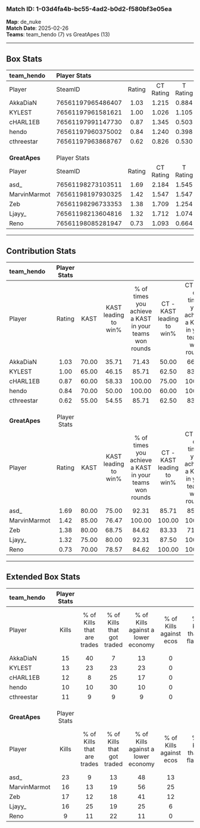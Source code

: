 ### Match ID: 1-03d4fa4b-bc55-4ad2-b0d2-f580bf3e05ea  
**Map**: de_nuke  
**Match Date**: 2025-02-26  
**Teams**: team_hendo (7) vs GreatApes (13)  

---  

## Box Stats  

| **team_hendo** | Player Stats      |        |           |          |       |       |       |         |        |      |     |
| :- | :- | :-: | :-: | :-: | :-: | :-: | :-: | :-: | :-: | :-: | :-: |
| Player         | SteamID           | Rating | CT Rating | T Rating | KAST  |  ADR  | Kills | Assists | Deaths | K/D  | HS% |
| AkkaDiaN       | 76561197965486407 |  1.03  |   1.215   |  0.884   | 70.00 | 75.1  |  15   |    4    |   17   | 0.88 | 46  |
| KYLEST         | 76561197961581621 |  1.00  |   1.026   |  1.105   | 65.00 | 76.4  |  13   |    7    |   14   | 0.93 | 69  |
| cHARL1EB       | 76561197991147730 |  0.87  |   1.345   |  0.503   | 60.00 | 70.4  |  12   |    6    |   15   | 0.80 | 58  |
| hendo          | 76561197960375002 |  0.84  |   1.240   |  0.398   | 70.00 | 80.5  |  10   |    6    |   17   | 0.59 | 50  |
| cthreestar     | 76561197963868767 |  0.62  |   0.826   |  0.530   | 55.00 | 56.5  |  11   |    2    |   19   | 0.58 | 54  |
|                |                   |        |           |          |       |       |       |         |        |      |     |
|                |                   |        |           |          |       |       |       |         |        |      |     |
|                |                   |        |           |          |       |       |       |         |        |      |     |
| **GreatApes**  | Player Stats      |        |           |          |       |       |       |         |        |      |     |
| Player         | SteamID           | Rating | CT Rating | T Rating | KAST  |  ADR  | Kills | Assists | Deaths | K/D  | HS% |
| asd_           | 76561198273103511 |  1.69  |   2.184   |  1.545   | 80.00 | 111.9 |  23   |    3    |   12   | 1.92 | 56  |
| MarvinMarmot   | 76561198197930325 |  1.42  |   1.547   |  1.547   | 85.00 | 96.1  |  16   |    7    |   11   | 1.45 | 50  |
| Zeb            | 76561198296733353 |  1.38  |   1.709   |  1.254   | 80.00 | 89.7  |  17   |    7    |   12   | 1.42 | 64  |
| Ljayy_         | 76561198213604816 |  1.32  |   1.712   |  1.074   | 75.00 | 91.2  |  16   |    4    |   11   | 1.45 | 37  |
| Reno           | 76561198085281947 |  0.73  |   1.093   |  0.664   | 70.00 | 56.0  |   9   |    3    |   16   | 0.56 | 22  |
---  

## Contribution Stats  

| **team_hendo** | Player Stats |       |                      |                                                        |                           |                                                             |                          |                                                            |
| :- | :-: | :-: | :-: | :-: | :-: | :-: | :-: | :-: |
| Player         |    Rating    | KAST  | KAST leading to win% | % of times you achieve a KAST in your teams won rounds | CT - KAST leading to win% | CT - % of times you achieve a KAST in your teams won rounds | T - KAST leading to win% | T - % of times you achieve a KAST in your teams won rounds |
| AkkaDiaN       |     1.03     | 70.00 |        35.71         |                         71.43                          |           50.00           |                            66.67                            |          16.67           |                           100.00                           |
| KYLEST         |     1.00     | 65.00 |        46.15         |                         85.71                          |           62.50           |                            83.33                            |          20.00           |                           100.00                           |
| cHARL1EB       |     0.87     | 60.00 |        58.33         |                         100.00                         |           75.00           |                           100.00                            |          25.00           |                           100.00                           |
| hendo          |     0.84     | 70.00 |        50.00         |                         100.00                         |           60.00           |                           100.00                            |          25.00           |                           100.00                           |
| cthreestar     |     0.62     | 55.00 |        54.55         |                         85.71                          |           62.50           |                            83.33                            |          33.33           |                           100.00                           |
|                |              |       |                      |                                                        |                           |                                                             |                          |                                                            |
|                |              |       |                      |                                                        |                           |                                                             |                          |                                                            |
|                |              |       |                      |                                                        |                           |                                                             |                          |                                                            |
| **GreatApes**  | Player Stats |       |                      |                                                        |                           |                                                             |                          |                                                            |
| Player         |    Rating    | KAST  | KAST leading to win% | % of times you achieve a KAST in your teams won rounds | CT - KAST leading to win% | CT - % of times you achieve a KAST in your teams won rounds | T - KAST leading to win% | T - % of times you achieve a KAST in your teams won rounds |
| asd_           |     1.69     | 80.00 |        75.00         |                         92.31                          |           85.71           |                            85.71                            |          66.67           |                           100.00                           |
| MarvinMarmot   |     1.42     | 85.00 |        76.47         |                         100.00                         |          100.00           |                           100.00                            |          60.00           |                           100.00                           |
| Zeb            |     1.38     | 80.00 |        68.75         |                         84.62                          |           83.33           |                            71.43                            |          60.00           |                           100.00                           |
| Ljayy_         |     1.32     | 75.00 |        80.00         |                         92.31                          |           87.50           |                           100.00                            |          71.43           |                           83.33                            |
| Reno           |     0.73     | 70.00 |        78.57         |                         84.62                          |          100.00           |                           100.00                            |          57.14           |                           66.67                            |
---  

## Extended Box Stats  

| **team_hendo** | Player Stats |                            |                            |                                    |                         |                              |                                 |        |                             |                                     |                          |                               |                            |
| :- | :-: | :-: | :-: | :-: | :-: | :-: | :-: | :-: | :-: | :-: | :-: | :-: | :-: |
| Player         |    Kills     | % of Kills that are trades | % of Kills that got traded | % of Kills against a lower economy | % of Kills against ecos | % of Kills that are flawless | % of Kills that are close duels | Deaths | % of Deaths that get traded | % of Deaths against a lower economy | % of Deaths against ecos | % of Deaths that are flawless | % of Deaths that are close |
| AkkaDiaN       |      15      |             40             |             7              |                 13                 |            0            |              60              |               13                |   17   |             12              |                 18                  |            0             |              53               |             0              |
| KYLEST         |      13      |             23             |             23             |                 23                 |            0            |              69              |                0                |   14   |             14              |                 14                  |            0             |              57               |             7              |
| cHARL1EB       |      12      |             8              |             25             |                 17                 |            0            |              58              |               17                |   15   |             33              |                 13                  |            0             |              67               |             0              |
| hendo          |      10      |             10             |             30             |                 10                 |            0            |              70              |                0                |   17   |             12              |                 12                  |            0             |              47               |             24             |
| cthreestar     |      11      |             9              |             9              |                 9                  |            0            |              64              |                9                |   19   |             16              |                 16                  |            0             |              74               |             0              |
|                |              |                            |                            |                                    |                         |                              |                                 |        |                             |                                     |                          |                               |                            |
|                |              |                            |                            |                                    |                         |                              |                                 |        |                             |                                     |                          |                               |                            |
|                |              |                            |                            |                                    |                         |                              |                                 |        |                             |                                     |                          |                               |                            |
| **GreatApes**  | Player Stats |                            |                            |                                    |                         |                              |                                 |        |                             |                                     |                          |                               |                            |
| Player         |    Kills     | % of Kills that are trades | % of Kills that got traded | % of Kills against a lower economy | % of Kills against ecos | % of Kills that are flawless | % of Kills that are close duels | Deaths | % of Deaths that get traded | % of Deaths against a lower economy | % of Deaths against ecos | % of Deaths that are flawless | % of Deaths that are close |
| asd_           |      23      |             9              |             13             |                 48                 |           13            |              65              |                9                |   12   |             33              |                 25                  |            0             |              75               |             0              |
| MarvinMarmot   |      16      |             13             |             19             |                 56                 |           25            |              81              |               13                |   11   |              9              |                 36                  |            9             |              45               |             18             |
| Zeb            |      17      |             12             |             18             |                 41                 |           12            |              53              |                0                |   12   |             17              |                 25                  |            0             |              75               |             0              |
| Ljayy_         |      16      |             25             |             19             |                 25                 |            6            |              69              |                6                |   11   |              0              |                 27                  |            0             |              73               |             9              |
| Reno           |      9       |             11             |             22             |                 11                 |            0            |              22              |                0                |   16   |             25              |                 38                  |            6             |              56               |             13             |

